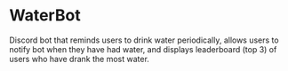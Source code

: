 # WaterBot
Discord bot that reminds users to drink water periodically, allows users to notify bot when they have had water, and displays leaderboard (top 3) of users who have drank the most water.
